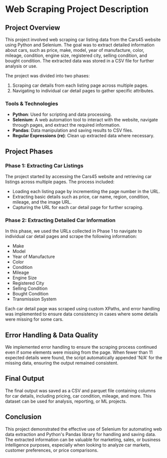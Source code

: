 # Web Scraping Project Description

## Project Overview

This project involved web scraping car listing data from the Cars45 website using Python and Selenium. The goal was to extract detailed information about cars, such as price, make, model, year of manufacture, color, mileage, condition, engine size, registered city, selling condition, and bought condition. The extracted data was stored in a CSV file for further analysis or use.

The project was divided into two phases:

1. Scraping car details from each listing page across multiple pages.
2. Navigating to individual car detail pages to gather specific attributes.

### Tools & Technologies

- **Python**: Used for scripting and data processing.
- **Selenium**: A web automation tool to interact with the website, navigate through pages, and extract the required information.
- **Pandas**: Data manipulation and saving results to CSV files.
- **Regular Expressions (re)**: Clean up extracted data where necessary.

## Project Phases

### Phase 1: Extracting Car Listings

The project started by accessing the Cars45 website and retrieving car listings across multiple pages. The process included:

- Loading each listing page by incrementing the page number in the URL.
- Extracting basic details such as price, car name, region, condition, mileage, and the image URL.
- Capturing the URL for each car detail page for further scraping.

### Phase 2: Extracting Detailed Car Information

In this phase, we used the URLs collected in Phase 1 to navigate to individual car detail pages and scrape the following information:

- Make
- Model
- Year of Manufacture
- Color
- Condition
- Mileage
- Engine Size
- Registered City
- Selling Condition
- Bought Condition
- Transmission System

Each car detail page was scraped using custom XPaths, and error handling was implemented to ensure data consistency in cases where some details were missing for some cars.

## Error Handling & Data Quality

We implemented error handling to ensure the scraping process continued even if some elements were missing from the page. When fewer than 11 expected details were found, the script automatically appended 'N/A' for the missing data, ensuring the output remained consistent.

## Final Output

The final output was saved as a CSV and parquet file containing columns for car details, including pricing, car condition, mileage, and more. This dataset can be used for analysis, reporting, or ML projects.

## Conclusion

This project demonstrated the effective use of Selenium for automating web data extraction and Python's Pandas library for handling and saving data. The extracted information can be valuable for marketing, sales, or business intelligence purposes, especially when looking to analyze car markets, customer preferences, or price comparisons.


